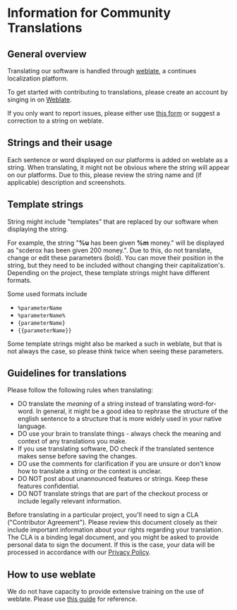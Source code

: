 # Information for Community Translations

## General overview

Translating our software is handled through [weblate](https://localize.scootkit.com/engage/scnx/), a continues
localization platform.

To get started with contributing to translations, please create an account by singing in
on [Weblate](https://localize.scootkit.com/engage/scnx/).

If you only want to report issues, please either use [this form](https://scnx.app/typo) or suggest a correction to a
string on weblate.

## Strings and their usage

Each sentence or word displayed on our platforms is added on weblate as a string. When translating, it might not be
obvious where the string will appear on our platforms. Due to this, please review the string name and (if applicable)
description and screenshots.

## Template strings

String might include "templates" that are replaced by our software when displaying the string.

For example, the string "**%u** has been given **%m** money." will be displayed as "scderox has been given 200 money.".
Due to this, do not translate, change or edit these parameters (bold). You can move their position in the string, but
they need to be included without changing their capitalization's. Depending on the project, these template strings might have different formats.

Some used formats include
* `%parameterName`
* `%parameterName%`
* `{parameterName}`
* `{{parameterName}}`

Some template strings might also be marked a such in weblate, but that is not always the case, so please think twice when seeing these parameters.

## Guidelines for translations

Please follow the following rules when translating:

* DO translate the *meaning* of a string instead of translating word-for-word. In general, it might be a good idea to
  rephrase the structure of the english sentence to a structure that is more widely used in your native language.
* DO use your brain to translate things - always check the meaning and context of any translations you make.
* If you use translating software, DO check if the translated sentence makes sense before saving the changes.
* DO use the comments for clarification if you are unsure or don't know how to translate a string or the context is unclear.
* DO NOT post about unannounced features or strings. Keep these features confidential.
* DO NOT translate strings that are part of the checkout process or include legally relevant information.

Before translating in a particular project, you'll need to sign a CLA ("Contributor Agreement"). Please review this
document closely as their include important information about your rights regarding your translation. The CLA is a
binding legal document, and you might be asked to provide personal data to sign the document. If this is the case, your
data will be processed in accordance with our [Privacy Policy](https://scootk.it/scnx-privacy).

## How to use weblate

We do not have capacity to provide extensive training on the use of weblate. Please
use [this guide](https://docs.weblate.org/en/latest/user/translating.html) for reference.